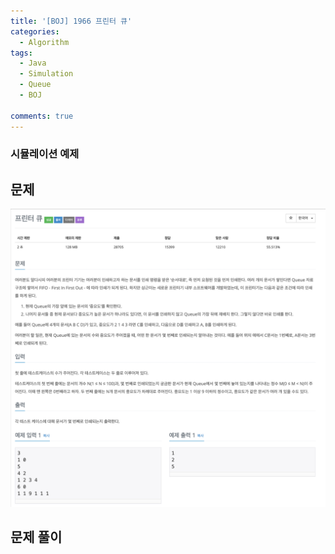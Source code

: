```yaml
---
title: '[BOJ] 1966 프린터 큐'
categories:
  - Algorithm
tags:
  - Java
  - Simulation
  - Queue
  - BOJ

comments: true 
---
```

### 시뮬레이션 예제

## 문제
 <a href="/assets/images/BOJ1966.png"><img src="/assets/images/BOJ1966.png"></a>
 <br/>

## 문제 풀이
<script src="https://gist.github.com/kyeahen/3bbeb54a62dd38a6b49bfd825203b0c9.js"></script>
<br/>

